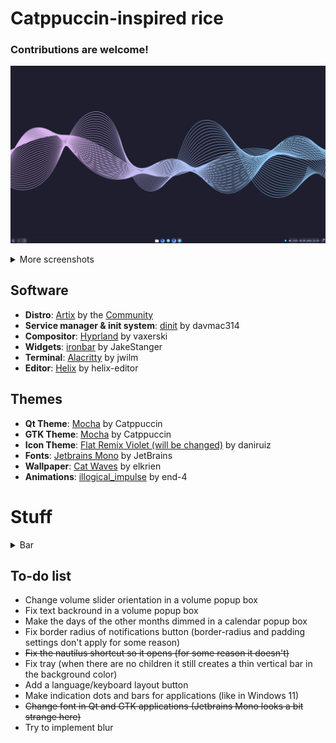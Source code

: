 # Catppuccin-inspired rice
### Contributions are welcome!

![0](https://github.com/madfanat/dotfiles-001/blob/main/screenshots/0.png)

<details>
  
<summary>More screenshots</summary>
  
![1](https://github.com/madfanat/dotfiles-001/blob/main/screenshots/1.png)
![2](https://github.com/madfanat/dotfiles-001/blob/main/screenshots/2.png)
![3](https://github.com/madfanat/dotfiles-001/blob/main/screenshots/3.png)

</details>

## Software
* **Distro**: [Artix](https://artixlinux.org/) by the [Community](https://artixlinux.org/kotor.php)
* **Service manager & init system**: [dinit](https://github.com/davmac314/dinit) by davmac314
* **Compositor**: [Hyprland](https://github.com/hyprwm/Hyprland) by vaxerski
* **Widgets**: [ironbar](https://github.com/JakeStanger/ironbar) by JakeStanger
* **Terminal**: [Alacritty](https://github.com/alacritty/alacritty) by jwilm
* **Editor**: [Helix](https://github.com/helix-editor/helix) by helix-editor

## Themes
* **Qt Theme**: [Mocha](https://github.com/catppuccin/qt5ct) by Catppuccin
* **GTK Theme**: [Mocha](https://github.com/catppuccin/gtk) by Catppuccin
* **Icon Theme**: [Flat Remix Violet (will be changed)](https://github.com/daniruiz/Flat-Remix) by daniruiz
* **Fonts**: [Jetbrains Mono](https://github.com/JetBrains/JetBrainsMono) by JetBrains
* **Wallpaper**: [Cat Waves](https://t.me/catppuccinwallpapers/109) by elkrien
* **Animations**: [illogical_impulse](https://github.com/end-4/dots-hyprland) by end-4


# Stuff
<details>

<summary>Bar</summary>
  
![4](https://github.com/madfanat/dotfiles-001/blob/main/screenshots/4.png)
![5](https://github.com/madfanat/dotfiles-001/blob/main/screenshots/5.png)
![6](https://github.com/madfanat/dotfiles-001/blob/main/screenshots/6.png)

</details>

## To-do list
* Change volume slider orientation in a volume popup box
* Fix text backround in a volume popup box
* Make the days of the other months dimmed in a calendar popup box
* Fix border radius of notifications button (border-radius and padding settings don't apply for some reason)
* ~~Fix the nautilus shortcut so it opens (for some reason it doesn't)~~
* Fix tray (when there are no children it still creates a thin vertical bar in the background color)
* Add a language/keyboard layout button
* Make indication dots and bars for applications (like in Windows 11)
* ~~Change font in Qt and GTK applications (Jetbrains Mono looks a bit strange here)~~
* Try to implement blur
